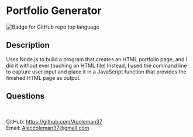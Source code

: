 # Portfolio Generator
![Badge for GitHub repo top language](https://img.shields.io/github/languages/top/Acoleman37/employee-db?style=flat&logo=appveyor)
## Description
  
Uses Node.js to build a program that creates an HTML portfolio page, and I did it without ever touching an HTML file! Instead, I used the command line to capture user input and place it in a JavaScript function that provides the finished HTML page as output.

## Questions

 </br>
  
GitHub: https://github.com/Acoleman37 </br>
Email: Aleccoleman37@gmail.com
